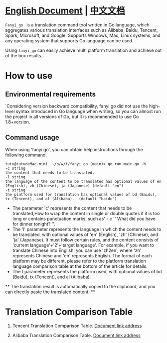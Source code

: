 # [English Document](./README_EN.md) | [中文文档](./README.md)

`Fanyi_go ` is a translation command tool written in Go language, which aggregates various translation interfaces such as Alibaba, Baidu, Tencent, Spark, Microsoft, and Google. Supports Windows, Mac, Linux systems, and any operating system that supports Go language can be used.

Using `fanyi_go` can easily achieve multi platform translation and achieve out of the box results.

# How to use

## Environmental requirements

`Considering version backward compatibility, fanyi go did not use the high-level syntax introduced in Go language when writing, so you can almost run the project in all versions of Go, but it is recommended to use Go 1.8+version.

## Command usage

When using 'fanyi go', you can obtain help instructions through the following command.
```shell
tutu@tutudeMac-mini  ~/p/w/t/fanyi_go (main)> go run main.go -h
-c string
the content that needs to be translated.
-l string
the language of the content to be translated has optional values of en (English), zh (Chinese), ja (Japanese) (default "en")
-t string
the platform used for translation has optional values of bd (Baidu), tx (Tencent), and al (Alibaba).  (default "baidu")
```
- The parameter 'c' represents the content that needs to be translated,How to wrap the content in single or double quotes if it is too long or contains punctuation marks, such as' - c '' What did you have for dinner tonight? ''.
- The 'l' parameter represents the language in which the content needs to be translated, with optional values of 'en' (English), 'zh' (Chinese), and 'ja' (Japanese). It must follow certain rules, and the content consists of 'current language'+'2'+'target language'. For example, if you want to translate Chinese into English, you can use 'zh2en', where 'zh' represents Chinese and 'en' represents English. The format of each platform may be different, please refer to the platform translation language comparison table at the bottom of the article for details.
- The t parameter represents the platform used, with optional values of bd (Baidu), tx (Tencent), and al (Alibaba).

** The translation result is automatically copied to the clipboard, and you can directly paste the translated content. **


# Translation Comparison Table

1. Tencent Translation Comparison Table. [Document link address](https://cloud.tencent.com/document/product/551/15619)

2. Alibaba Translation Comparison Table. [Document link address](https://help.aliyun.com/zh/machine-translation/support/supported-languages-and-codes?spm=a2c4g.11186623.0.0.39ef4f6ftcTZOH)